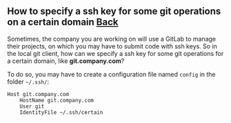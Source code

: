 ## How to specify a ssh key for some git operations on a certain domain [Back](./qa.md)

Sometimes, the company you are working on will use a GitLab to manage their projects, on which you may have to submit code with ssh keys. So in the local git client, how can we specify a ssh key for some git operations for a certain domain, like **git.company.com**?

To do so, you may have to create a configuration file named `config` in the folder `~/.ssh/`:

```
Host git.company.com
    HostName git.company.com
    User git
    IdentityFile ~/.ssh/certain
```
